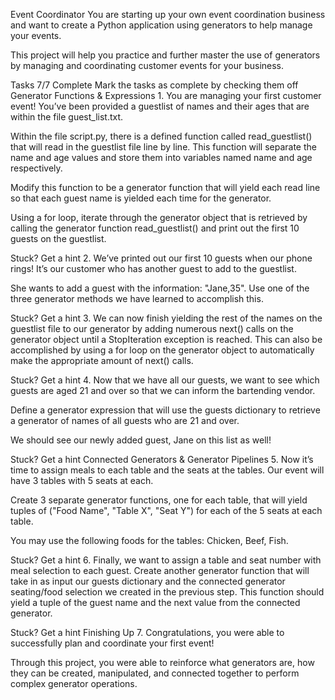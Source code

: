 Event Coordinator
You are starting up your own event coordination business and want to create a Python application using generators to help manage your events.

This project will help you practice and further master the use of generators by managing and coordinating customer events for your business.

Tasks
7/7 Complete
Mark the tasks as complete by checking them off
Generator Functions & Expressions
1.
You are managing your first customer event! You’ve been provided a guestlist of names and their ages that are within the file guest_list.txt.

Within the file script.py, there is a defined function called read_guestlist() that will read in the guestlist file line by line. This function will separate the name and age values and store them into variables named name and age respectively.

Modify this function to be a generator function that will yield each read line so that each guest name is yielded each time for the generator.

Using a for loop, iterate through the generator object that is retrieved by calling the generator function read_guestlist() and print out the first 10 guests on the guestlist.


Stuck? Get a hint
2.
We’ve printed out our first 10 guests when our phone rings! It’s our customer who has another guest to add to the guestlist.

She wants to add a guest with the information: "Jane,35". Use one of the three generator methods we have learned to accomplish this.


Stuck? Get a hint
3.
We can now finish yielding the rest of the names on the guestlist file to our generator by adding numerous next() calls on the generator object until a StopIteration exception is reached. This can also be accomplished by using a for loop on the generator object to automatically make the appropriate amount of next() calls.


Stuck? Get a hint
4.
Now that we have all our guests, we want to see which guests are aged 21 and over so that we can inform the bartending vendor.

Define a generator expression that will use the guests dictionary to retrieve a generator of names of all guests who are 21 and over.

We should see our newly added guest, Jane on this list as well!


Stuck? Get a hint
Connected Generators & Generator Pipelines
5.
Now it’s time to assign meals to each table and the seats at the tables. Our event will have 3 tables with 5 seats at each.

Create 3 separate generator functions, one for each table, that will yield tuples of ("Food Name", "Table X", "Seat Y") for each of the 5 seats at each table.

You may use the following foods for the tables: Chicken, Beef, Fish.


Stuck? Get a hint
6.
Finally, we want to assign a table and seat number with meal selection to each guest. Create another generator function that will take in as input our guests dictionary and the connected generator seating/food selection we created in the previous step. This function should yield a tuple of the guest name and the next value from the connected generator.


Stuck? Get a hint
Finishing Up
7.
Congratulations, you were able to successfully plan and coordinate your first event!

Through this project, you were able to reinforce what generators are, how they can be created, manipulated, and connected together to perform complex generator operations.